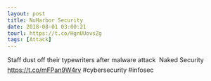 ```yaml
---
layout: post
title: NuHarbor Security
date: 2018-08-01 03:00:21
tourl: https://t.co/HgnUUovsZg
tags: [Attack]
---
```

Staff dust off their typewriters after malware attack  Naked Security https://t.co/mFPan9W4rv #cybersecurity #infosec